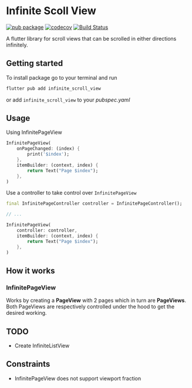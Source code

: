 # Infinite Scoll View

[![pub package](https://img.shields.io/pub/v/infinite_scroll_view.svg)](https://pub.dartlang.org/packages/infinite_scroll_view) <!-- TODO: Check if fixed after publishing -->
[![codecov](https://codecov.io/gh/Jerinji2016/infinite_scroll_view/branch/master/graph/badge.svg)](https://codecov.io/gh/infinite_scroll_view)
[![Build Status](https://github.com/Jerinji2016/infinite_scroll_view/workflows/Package%20Tests/badge.svg?branch=master)](https://github.com/Jerinji2016/infinite_scroll_view/actions/workflows/flutter_tests.yaml)

A flutter library for scroll views that can be scrolled in either directions infinitely.

## Getting started

To install package go to your terminal and run

```dart
flutter pub add infinite_scroll_view
```

or add `infinite_scroll_view` to your _pubspec.yaml_

## Usage

Using InfinitePageView

```dart
InfinitePageView(
    onPageChanged: (index) {
        print('$index');
    },
    itemBuilder: (context, index) {
        return Text("Page $index");
    },
)
```

Use a controller to take control over `InfinitePageView`

```dart
final InfinitePageController controller = InfinitePageController();

// ...

InfinitePageView(
    controller: controller,
    itemBuilder: (context, index) {
        return Text("Page $index");
    },
)

```

## How it works

### InfinitePageView

Works by creating a __PageView__ with 2 pages which in turn are __PageViews__. Both PageViews are respectively controlled under the hood to get the desired working.

## TODO  

- Create InfiniteListView

## Constraints

- InfinitePageView does not support viewport fraction
